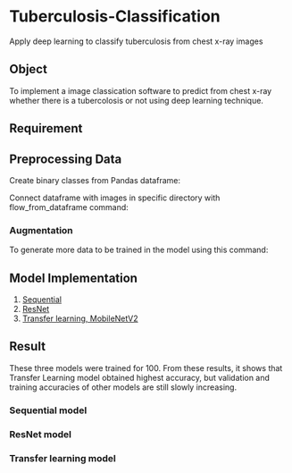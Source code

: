 # Tuberculosis-Classification
Apply deep learning to classify tuberculosis from chest x-ray images


## Object
To implement a image classication software to predict from chest x-ray whether there is a tubercolosis or not using deep learning technique.

## Requirement

## Preprocessing Data
Create binary classes from Pandas dataframe:

Connect dataframe with images in specific directory with flow_from_dataframe command:

### Augmentation
To generate more data to be trained in the model using this command:

## Model Implementation

1) [Sequential](https://github.com/Suchawit/Tuberculosis-Classification/blob/main/Model/Xray_Seq.py)
2) [ResNet](https://github.com/Suchawit/Tuberculosis-Classification/blob/main/Model/Xray_ResNet.py)
3) [Transfer learning, MobileNetV2](https://github.com/Suchawit/Tuberculosis-Classification/blob/main/Model/Xray_Transfer_Learning.py) 



## Result

These three models were trained for 100. From these results, it shows that Transfer Learning model obtained highest accuracy, but validation and training accuracies of other models are still slowly increasing.

### Sequential model

### ResNet model

### Transfer learning model



